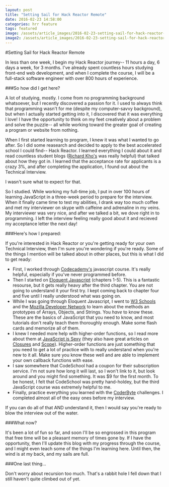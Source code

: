```yaml
---
layout: post
title: "Setting Sail for Hack Reactor Remote"
date: 2016-02-23 14:58:00
categories: hrr feature
tags: featured
image: /assets/article_images/2016-02-23-setting-sail-for-hack-reactor-remote/setting-sail.jpg
image2: /assets/article_images/2016-02-23-setting-sail-for-hack-reactor-remote/setting-sail-mobile.jpg
---  
```


#Setting Sail for Hack Reactor Remote

In less than one week, I begin my Hack Reactor journey-- 11 hours a day, 6 days a week, for 3 months. I've already spent countless hours studying front-end web development, and when I complete the course, I will be a full-stack software engineer with over 800 hours of experience.  

###So how did I get here?  

A lot of studying, mostly. I come from no programming background whatsoever, but I recently discovered a passion for it. I used to always think that programming wasn't for me (despite my computer-savvy background), but when I actually started getting into it, I discovered that it was everything I love! I have the opportunity to think on my feet creatively about a problem and solve the puzzle-- all while working toward the greater goal of creating a program or website from nothing.  

When I first started learning to program, I knew it was what I wanted to go after. So I did some reasearch and decided to apply to the best accelerated school I could find-- Hack Reactor. I learned everything I could about it and read countless student blogs ([Richard Kho's](http://richardkho.com/choosing-hack-reactor/) was really helpful) that talked about how they got in. I learned that the acceptance rate for applicants is a crazy 3%, and after completing the application, I found out about the Technical Interview.  

I wasn't sure what to expect for that.  

So I studied. While working my full-time job, I put in over 100 hours of learning JavaScript in a three-week period to prepare for the interview. When it finally came time to test my abilities, I drank way too much coffee and met my interviewer on skype with caffeine and adrenaline in my veins. My interviewer was very nice, and after we talked a bit, we dove right in to programming. I left the interview feeling really good about it and recieved my acceptance letter the next day!  

###Here's how I prepared:  

If you're interested in Hack Reactor or you're getting ready for your own Technical Interview, then I'm sure you're wondering if you're ready. Some of the things I mention will be talked about in other places, but this is what I did to get ready:  

- First, I worked through [Codecademy's](https://www.codecademy.com/) javascript course. It's really helpful, especially if you've never programmed before.  
- Then I started on [Eloquent Javascript](http://eloquentjavascript.net/) (chapters 1-5). This is a fantastic resourse, but it gets really heavy after the third chapter. You are not going to understand it your first try. I kept coming back to chapter four and five until I really understood what was going on.  
- While I was going through Eloquent Javascript, I went to [W3 Schools](http://www.w3schools.com/js/) and the [Mozilla Developer Network](https://developer.mozilla.org/en-US/docs/Web/JavaScript) to learn about the methods an prototypes of Arrays, Objects, and Strings. You *have* to know these. These are the basics of JavaScript that you need to know, and most tutorials don't really teach them thoroughly enough. Make some flash cards and memorize all of them.  
- I knew I needed more help with higher-order functions, so I read more about them at [JavaScript is Sexy](http://javascriptissexy.com/understand-javascript-callback-functions-and-use-them/) (they also have great articles on [Closures](http://javascriptissexy.com/understand-javascript-closures-with-ease/) and [Scope](http://javascriptissexy.com/javascript-variable-scope-and-hoisting-explained/)). Higher-order functions are just something that you need to get a lot of practice with to really understand when you're new to it all. Make sure you know these well and are able to implement your own callback functions with ease.  
- I saw somewhere that CodeSchool had a coupon for their subscription service. I'm not sure how long it will last, so I won't link to it, but look around and you might find something. It was $9 for the first month. To be honest, I felt that CodeSchool was pretty hand-holdey, but the third JavaScript course was extremely helpful to me.  
- Finally, practice everything you learned with the [CoderByte](https://coderbyte.com/) challenges. I completed almost all of the easy ones before my interview.  

If you can do all of that AND understand it, then I would say you're ready to blow the interview out of the water.  

###What now?  

It's been a lot of fun so far, and soon I'll be so engrossed in this program that free time will be a pleasant memory of times gone by. If I have the opportunity, then I'll update this blog with my progress through the course, and I might even teach some of the things I'm learning here. Until then, the wind is at my back, and my sails are full.  

###One last thing...  

Don't worry about recursion too much. That's a rabbit hole I fell down that I still haven't quite climbed out of yet.  
